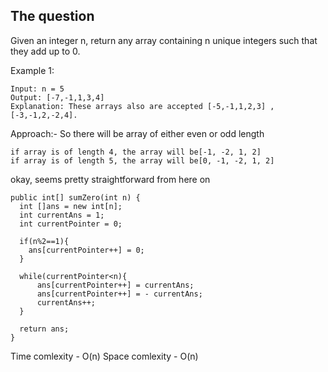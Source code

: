 ## The question

Given an integer n, return any array containing n unique integers such that they add up to 0.

Example 1:
```
Input: n = 5
Output: [-7,-1,1,3,4]
Explanation: These arrays also are accepted [-5,-1,1,2,3] , [-3,-1,2,-2,4].
```

Approach:- So there will be array of either even or odd length

```
if array is of length 4, the array will be[-1, -2, 1, 2]
if array is of length 5, the array will be[0, -1, -2, 1, 2]
```

okay, seems pretty straightforward from here on

```
public int[] sumZero(int n) {
  int []ans = new int[n];
  int currentAns = 1;
  int currentPointer = 0;
  
  if(n%2==1){
    ans[currentPointer++] = 0;
  }
  
  while(currentPointer<n){
      ans[currentPointer++] = currentAns;
      ans[currentPointer++] = - currentAns;
      currentAns++;
  }
  
  return ans;
}
```

Time comlexity - O(n)
Space comlexity - O(n)
